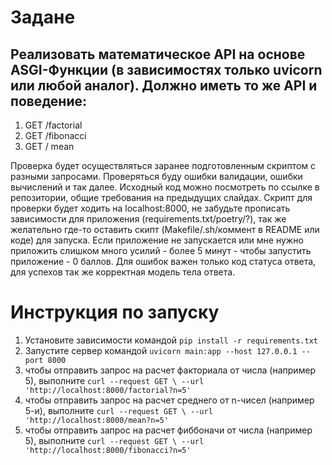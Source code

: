 # Задане

## Реализовать математическое АРІ на основе ASGI-Функции (в зависимостях только uvicorn или любой аналог). Должно иметь то же АРІ и поведение:

1. GET /factorial
2. GET /fibonacci
3. GET / mean

Проверка будет осуществляться заранее подготовленным скриптом с разными запросами. Проверяться буду ошибки валидации, ошибки вычислений и так далее.
Исходный код можно посмотреть по ссылке в репозитории, общие требования на предыдущих слайдах.
Скрипт для проверки будет ходить на localhost:8000, не забудьте прописать зависимости для приложения (requirements.txt/poetry/?), так же желательно где-то оставить скипт (Makefile/.sh/коммент в README или коде) для запуска. Если приложение не запускается или мне нужно приложить слишком много усилий - более 5 минут - чтобы запустить приложение - 0 баллов. Для ошибок важен только код статуса ответа, для успехов так же корректная модель тела ответа.


# Инструкция по запуску

1. Установите зависимости командой `pip install -r requirements.txt`
2. Запустите сервер командой `uvicorn main:app --host 127.0.0.1 --port 8000`
3. чтобы отправить запрос на расчет факториала от числа (например 5), выполните `curl --request GET \
  --url 'http://localhost:8000/factorial?n=5'`
4. чтобы отправить запрос на расчет среднего от n-чисел (например 5-и), выполните `curl --request GET \
  --url 'http://localhost:8000/mean?n=5'`
5. чтобы отправить запрос на расчет фиббоначи от числа (например 5), выполните `curl --request GET \
  --url 'http://localhost:8000/fibonacci?n=5'`
